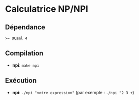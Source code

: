 # Calculatrice NP/NPI
## Dépendance
`>= OCaml 4`

## Compilation

*   **npi**: `make npi`

## Exécution

*   **npi**: `./npi "votre expression"` (par exemple : `./npi "2 3 +`)
